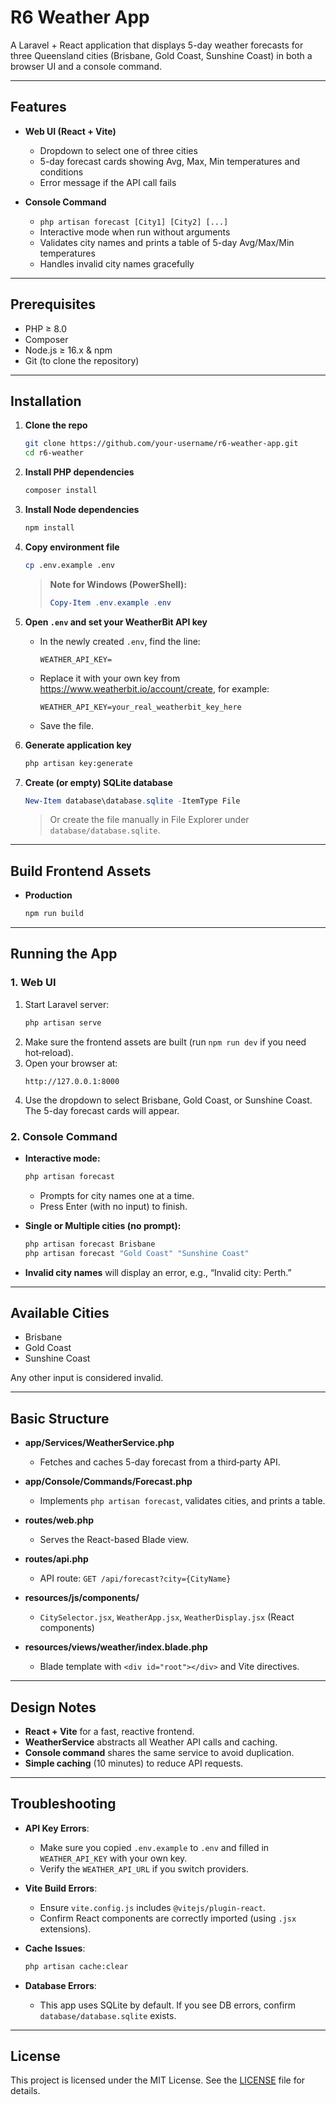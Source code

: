 # R6 Weather App

A Laravel + React application that displays 5-day weather forecasts for three Queensland cities (Brisbane, Gold Coast, Sunshine Coast) in both a browser UI and a console command.

---

## Features

- **Web UI (React + Vite)**  
  - Dropdown to select one of three cities  
  - 5-day forecast cards showing Avg, Max, Min temperatures and conditions  
  - Error message if the API call fails

- **Console Command**  
  - `php artisan forecast [City1] [City2] [...]`  
  - Interactive mode when run without arguments  
  - Validates city names and prints a table of 5-day Avg/Max/Min temperatures  
  - Handles invalid city names gracefully

---

## Prerequisites

- PHP ≥ 8.0  
- Composer  
- Node.js ≥ 16.x & npm  
- Git (to clone the repository)

---

## Installation

1. **Clone the repo**  
   ```bash
   git clone https://github.com/your-username/r6-weather-app.git
   cd r6-weather
   ```

2. **Install PHP dependencies**  
   ```bash
   composer install
   ```

3. **Install Node dependencies**  
   ```bash
   npm install
   ```

4. **Copy environment file**  
   ```bash
   cp .env.example .env
   ```
   > **Note for Windows (PowerShell):**  
   > ```powershell
   > Copy-Item .env.example .env
   > ```

5. **Open `.env` and set your WeatherBit API key**  
   - In the newly created `.env`, find the line:  
     ```dotenv
     WEATHER_API_KEY=
     ```  
   - Replace it with your own key from https://www.weatherbit.io/account/create, for example:  
     ```dotenv
     WEATHER_API_KEY=your_real_weatherbit_key_here
     ```  
   - Save the file.

6. **Generate application key**  
   ```bash
   php artisan key:generate
   ```

7. **Create (or empty) SQLite database**  
   ```powershell
   New-Item database\database.sqlite -ItemType File
   ```
   > Or create the file manually in File Explorer under `database/database.sqlite`.

---

## Build Frontend Assets

- **Production**  
  ```bash
  npm run build
  ```

---

## Running the App

### 1. Web UI

1. Start Laravel server:  
   ```bash
   php artisan serve
   ```
2. Make sure the frontend assets are built (run `npm run dev` if you need hot‑reload).  
3. Open your browser at:  
   ```
   http://127.0.0.1:8000
   ```
4. Use the dropdown to select Brisbane, Gold Coast, or Sunshine Coast. The 5-day forecast cards will appear.

### 2. Console Command

- **Interactive mode:**  
  ```bash
  php artisan forecast
  ```
  - Prompts for city names one at a time.  
  - Press Enter (with no input) to finish.

- **Single or Multiple cities (no prompt):**  
  ```bash
  php artisan forecast Brisbane
  php artisan forecast "Gold Coast" "Sunshine Coast"
  ```
- **Invalid city names** will display an error, e.g., “Invalid city: Perth.”

---

## Available Cities

- Brisbane  
- Gold Coast  
- Sunshine Coast

Any other input is considered invalid.

---

## Basic Structure

- **app/Services/WeatherService.php**  
  - Fetches and caches 5-day forecast from a third‑party API.

- **app/Console/Commands/Forecast.php**  
  - Implements `php artisan forecast`, validates cities, and prints a table.

- **routes/web.php**  
  - Serves the React-based Blade view.

- **routes/api.php**  
  - API route: `GET /api/forecast?city={CityName}`

- **resources/js/components/**  
  - `CitySelector.jsx`, `WeatherApp.jsx`, `WeatherDisplay.jsx` (React components)

- **resources/views/weather/index.blade.php**  
  - Blade template with `<div id="root"></div>` and Vite directives.

---

## Design Notes

- **React + Vite** for a fast, reactive frontend.  
- **WeatherService** abstracts all Weather API calls and caching.  
- **Console command** shares the same service to avoid duplication.  
- **Simple caching** (10 minutes) to reduce API requests.

---

## Troubleshooting

- **API Key Errors**:  
  - Make sure you copied `.env.example` to `.env` and filled in `WEATHER_API_KEY` with your own key.  
  - Verify the `WEATHER_API_URL` if you switch providers.

- **Vite Build Errors**:  
  - Ensure `vite.config.js` includes `@vitejs/plugin-react`.  
  - Confirm React components are correctly imported (using `.jsx` extensions).

- **Cache Issues**:  
  ```bash
  php artisan cache:clear
  ```

- **Database Errors**:  
  - This app uses SQLite by default. If you see DB errors, confirm `database/database.sqlite` exists.

---

## License

This project is licensed under the MIT License. See the [LICENSE](LICENSE) file for details.
